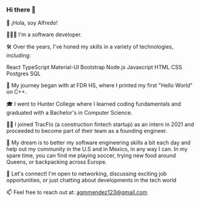 ### Hi there 👋

👋 ¡Hola, soy Alfredo!

👨🏽‍💻 I'm a software developer.

🛠️ Over the years, I've honed my skills in a variety of technologies, including:

React
TypeScript
Material-UI
Bootstrap
Node.js
Javascript
HTML
CSS
Postgres
SQL

🚀 My journey began with at FDR HS, where I printed my first "Hello World" on C++.

🎓 I went to Hunter College where I learned coding fundamentals and graduated with a Bachelor's in Computer Science.

👷🏽 I joined TracFlo (a construction fintech startup) as an intern in 2021 and proceeded to become part of their team as a founding engineer. 

🎯 My dream is to better my software engineering skills a bit each day and help out my community in the U.S and in Mexico, in any way I can. In my spare time, you can find me playing soccer, trying new food around Queens, or backpacking across Europe.

🌟 Let's connect! I'm open to networking, discussing exciting job opportunities, or just chatting about developments in the tech world

📫 Feel free to reach out at: agmmendez123@gmail.com

<!--
Here are some ideas to get you started:

- 🔭 I’m currently working on ...
- 🌱 I’m currently learning ...
- 👯 I’m looking to collaborate on ...
- 🤔 I’m looking for help with ...
- 💬 Ask me about ...
- 📫 How to reach me: ...
- 😄 Pronouns: ...
- ⚡ Fun fact: ...
-->
